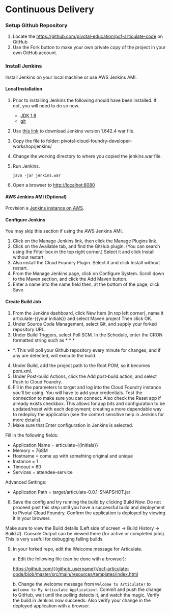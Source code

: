 # Continuous Delivery

### Setup Github Repository
1. Locate the https://github.com/pivotal-education/pcf-articulate-code on GitHub
2. Use the Fork button to make your own private copy of the project in your own GitHub account.

### Install Jenkins

Install Jenkins on your local machine or use AWS Jenkins AMI.

#### Local Installation

1. Prior to installing Jenkins the following should have been installed. If not, you will need to do so now.
   - [JDK 1.8](https://www.oracle.com/technetwork/java/javase/downloads/jdk8-downloads-2133151.html)
   - [git](https://git-scm.com/)
   
2. Use [this link](http://mirrors.jenkins-ci.org/war-stable/1.642.4/jenkins.war) to download Jenkins version 1.642.4 war file.
3. Copy the file to folder: pivotal-cloud-foundry-developer-workshop/jenkins/
4. Change the working directory to where you copied the jenkins.war file.
5. Run Jenkins.

    ```java -jar jenkins.war```

6. Open a browser to [http://localhot:8080](http://localhot:8080)

#### AWS Jenkins AMI (Optional)

Provision a [Jenkins instance on AWS](https://aws.amazon.com/getting-started/projects/setup-jenkins-build-server/).

#### Configure Jenkins

You may skip this section if using the AWS Jenkins AMI.

1. Click on the Manage Jenkins link, then click the Manage Plugins link.
2. Click on the Available tab, and find the GitHub plugin. (You can search using the Filter box in the top
right corner.) Select it and click Install without restart.
3. Also install the Cloud Foundry Plugin. Select it and click Install without restart.
4. From the Manage Jenkins page, click on Configure System. Scroll down to the Maven section, and click
the Add Maven button.
5. Enter a name into the name field then, at the bottom of the page, click Save.

#### Create Build Job

1. From the Jenkins dashboard, click New Item (in top left corner), name it articulate-{{your initials}} and
select Maven project Then click OK.
2. Under Source Code Management, select Git, and supply your forked repository URL.
3. Under Build Triggers, select Poll SCM. In the Schedule, enter the CRON formatted string such as * * *
* *. This will poll your Github repository every minute for changes, and if any are detected, will execute
the build.
4. Under Build, add the project path to the Root POM, so it becomes pom.xml.
5. Under Post-build Actions, click the Add post-build action, and select Push to Cloud Foundry.
6. Fill in the parameters to target and log into the Cloud Foundry instance you’ll be using. You will have to
add your credentials. Test the connection to make sure you can connect. Also check the Reset app if
already exists checkbox. This allows for app bits and configuration to be updated/reset with each
deployment; creating a more dependable way to redeploy the application (see the context sensitive help in
Jenkins for more details).
7. Make sure that Enter configuration in Jenkins is selected.

Fill in the following fields:

  - Application Name = articulate-{{initials}}
  - Memory = 768M
  - Hostname = come up with something original and unique
  - Instance = 1
  - Timeout = 60
  - Services = attendee-service

Advanced Settings:
  - Application Path = target/articulate-0.0.1-SNAPSHOT.jar

8. Save the config and try running the build by clicking Build Now. Do not proceed past this step until you
have a successful build and deployment to Pivotal Cloud Foundry. Confirm the application is deployed by
viewing it in your browser.

Make sure to view the Build details (Left side of screen -> Build History -> Build #).
Console Output can be viewed there (for active or completed jobs). This is very useful for debugging
failing builds.

9. In your forked repo, edit the Welcome message for Articulate.

   a. Edit the following file (can be done with a browser):

   https://github.com/{{github_username}}/pcf-articulate-code/blob/master/src/main/resources/templates/index.html

   b. Change the welcome message from ```Welcome to Articulate!``` to ```Welcome to My Articulate
   Application!```. Commit and push the change to GitHub, wait until the polling detects it, and watch the
   magic. Verify the build in Jenkins now succeeds. Also verify your change in the deployed application
   with a browser.
